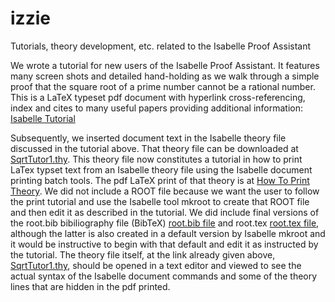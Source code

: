 # izzie
Tutorials, theory development, etc. related to the Isabelle Proof Assistant

We wrote a tutorial for new users of the Isabelle Proof Assistant. It features many screen shots and detailed hand-holding as we walk through a simple proof that the square root of a prime number cannot be a rational number. This is a LaTeX typeset pdf document with hyperlink cross-referencing, index and cites to many useful papers providing additional information: [Isabelle Tutorial](https://github.com/AncientZygote/izzie/blob/master/IsabelleTutorial.pdf) 

Subsequently, we inserted document text in the Isabelle theory file discussed in the tutorial above. That theory file can be downloaded at 
[SqrtTutor1.thy](https://github.com/AncientZygote/izzie/blob/main/SqrtTutor1.thy). This theory file now constitutes a tutorial in how to print LaTex typset text from an Isabelle theory file using the Isabelle document printing batch tools. The pdf LaTeX print of that theory is at [How To Print Theory](https://github.com/AncientZygote/izzie/blob/main/HowToPrintThyIsab.pdf). We did not include a ROOT file because we want the user to follow the print tutorial and use the Isabelle tool mkroot to create that ROOT file and then edit it as described in the tutorial. We did include final versions of the root.bib bibiliography file (BibTeX) [root.bib file](https://github.com/AncientZygote/izzie/blob/main/root.bib) and root.tex [root.tex file](https://github.com/AncientZygote/izzie/blob/main/root.tex), although the latter is also created in a default version by Isabelle mkroot and it would be instructive to begin with that default and edit it as instructed by the tutorial. The theory file itself, at the link already given above, [SqrtTutor1.thy](https://github.com/AncientZygote/izzie/blob/main/SqrtTutor1.thy), should be opened in a text editor and viewed to see the actual syntax of the Isabelle document commands and some of the theory lines that are hidden in the pdf printed.
